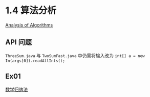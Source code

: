 # 1.4 算法分析
[Analysis of Algorithms](https://algs4.cs.princeton.edu/14analysis/)

## API 问题
`ThreeSum.java` 与 `TwoSumFast.java` 中仍需将输入改为 `int[] a = new In(args[0]).readAllInts();`

## Ex01
[数学归纳法](https://www.jianshu.com/p/57167d7cd75b)
